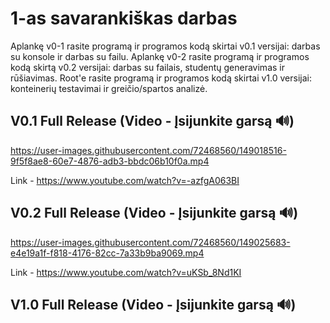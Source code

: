 # 1-as savarankiškas darbas

Aplankę v0-1 rasite programą ir programos kodą skirtai v0.1 versijai: darbas su konsole ir darbas su failu. Aplankę v0-2 rasite programą ir programos kodą skirtą v0.2 versijai: darbas su failais, studentų generavimas ir rūšiavimas. Root'e rasite programą ir programos kodą skirtai v1.0 versijai: konteinerių testavimai ir greičio/spartos analizė.

## V0.1 Full Release (Video - Įsijunkite garsą 🔊)

https://user-images.githubusercontent.com/72468560/149018516-9f5f8ae8-60e7-4876-adb3-bbdc06b10f0a.mp4

Link - https://www.youtube.com/watch?v=-azfgA063BI

## V0.2 Full Release (Video - Įsijunkite garsą 🔊)

https://user-images.githubusercontent.com/72468560/149025683-e4e19a1f-f818-4176-82cc-7a33b9ba9069.mp4

Link - https://www.youtube.com/watch?v=uKSb_8Nd1KI

## V1.0 Full Release (Video - Įsijunkite garsą 🔊)
